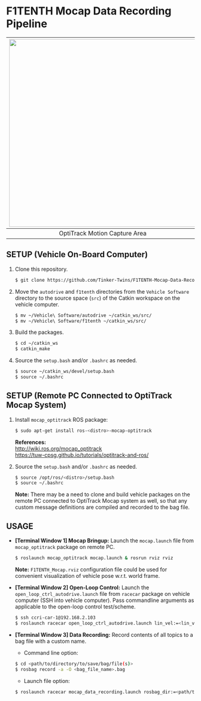 # F1TENTH Mocap Data Recording Pipeline

| <img src="https://github.com/Tinker-Twins/F1TENTH-Mocap-Data-Recording-Pipeline/blob/main/Media/Motion%20Capture%20Area.png" width="500"> | <img src="https://github.com/Tinker-Twins/F1TENTH-Mocap-Data-Recording-Pipeline/blob/main/Media/Vehicle%20with%20Mocap%20Markers.JPG" width="500"> |
| :----------------------------------: | :----------------------------------------------------------------------------------: |
| OptiTrack Motion Capture Area | F1TENTH Vehicle with Mocap Markers |

## SETUP (Vehicle On-Board Computer)

1. Clone this repository.
    ```bash
    $ git clone https://github.com/Tinker-Twins/F1TENTH-Mocap-Data-Recording-Pipeline.git
    ```
2. Move the `autodrive` and `f1tenth` directories from the `Vehicle Software` directory to the source space (`src`) of the Catkin workspace on the vehicle computer.
    ```bash
    $ mv ~/Vehicle\ Software/autodrive ~/catkin_ws/src/
    $ mv ~/Vehicle\ Software/f1tenth ~/catkin_ws/src/
    ```
3. Build the packages.
    ```bash
    $ cd ~/catkin_ws
    $ catkin_make
    ```
4. Source the `setup.bash` and/or `.bashrc` as needed.
    ```bash
    $ source ~/catkin_ws/devel/setup.bash
    $ source ~/.bashrc
    ```

## SETUP (Remote PC Connected to OptiTrack Mocap System)

1. Install `mocap_optitrack` ROS package:
    ```bash
    $ sudo apt-get install ros-<distro>-mocap-optitrack
    ```
    **References:**  
    http://wiki.ros.org/mocap_optitrack  
    https://tuw-cpsg.github.io/tutorials/optitrack-and-ros/  

2. Source the `setup.bash` and/or `.bashrc` as needed.
    ```bash
    $ source /opt/ros/<distro>/setup.bash
    $ source ~/.bashrc
    ```
    **Note:** There may be a need to clone and build vehicle packages on the remote PC connected to OptiTrack Mocap system as well, so that any custom message definitions are compiled and recorded to the bag file.

## USAGE

- **[Terminal Window 1] Mocap Bringup:** Launch the `mocap.launch` file from `mocap_optitrack` package on remote PC.
  ```bash
  $ roslaunch mocap_optitrack mocap.launch & rosrun rviz rviz
  ```
  **Note:**  `F1TENTH_Mocap.rviz` configuration file could be used for convenient visualization of vehicle pose w.r.t. world frame.

- **[Terminal Window 2] Open-Loop Control:** Launch the `open_loop_ctrl_autodrive.launch` file from `racecar` package on vehicle computer (SSH into vehicle computer). Pass commandline arguments as applicable to the open-loop control test/scheme.
  ```bash
  $ ssh ccri-car-1@192.168.2.103
  $ roslaunch racecar open_loop_ctrl_autodrive.launch lin_vel:=<lin_vel> ang_vel:=<ang_vel> lin_noise:=<lin_noise> ang_noise:=<ang_noise>
  ```

- **[Terminal Window 3] Data Recording:** Record contents of all topics to a bag file with a custom name.

  - Command line option:
  
  ```bash
  $ cd <path/to/directory/to/save/bag/file(s)>
  $ rosbag record -a -O <bag_file_name>.bag
  ```


  - Launch file option:
  
  ```bash
  $ roslaunch racecar mocap_data_recording.launch rosbag_dir:=<path/to/directory/to/save/bag/file> rosbag_name:=<bag_file_name>.bag
  ```
